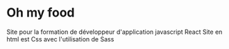 # Oh my food
Site pour la formation de développeur d'application javascript React
Site en html est Css avec l'utilisation de Sass

